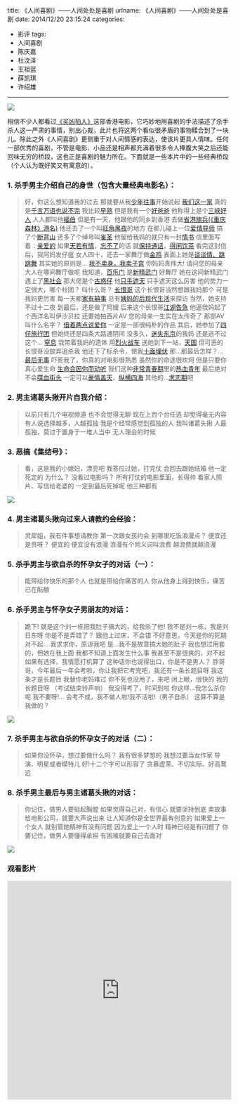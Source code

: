 title: 《人间喜剧》——人间处处是喜剧
urlname: 《人间喜剧》——人间处处是喜剧
date: 2014/12/20 23:15:24
categories:
- 影评
tags:
- 人间喜剧
- 陈庆嘉
- 杜汶泽
- 王祖蓝
- 薛凯琪
- 许绍雄

---
![](https://image.covertness.cn/renjianxiju_p1013562940.jpg)

<!-- more -->

相信不少人都看过[《买凶拍人》](http://movie.douban.com/subject/1300616/)这部香港电影，它巧妙地用喜剧的手法描述了杀手杀人这一严肃的事情，别出心裁，此片也将这两个看似很矛盾的事物糅合到了一块儿。除此之外《人间喜剧》更侧重于对人间情感的表达，使该片更具人情味。任何一部优秀的喜剧，不管是电影、小品还是相声都充满着很多令人捧腹大笑之后还能回味无穷的桥段，这也正是喜剧的魅力所在。下面就是一些本片中的一些经典桥段（个人认为既好笑又有寓意的）。

### 1. 杀手男主介绍自己的身世（包含大量经典电影名）：
> 好，你这么想知道我的过去
> 那就要从我[少年往事](http://movie.douban.com/subject/1460888/)开始说起
> [我们这一家](http://movie.douban.com/subject/1926352/)
> 真的是[千言万语也说不完](http://movie.douban.com/subject/1300529/)
> 我比较[早熟](http://movie.douban.com/subject/1329962/)
> 但是我有一个[好爸爸](http://movie.douban.com/subject/1295283/)
> 他称得上是个[三峡好人](http://movie.douban.com/subject/1872133/)
> 人人都叫他[福伯](http://www.imdb.com/title/tt0151658/)
> 但是有一天，他跟他的同乡到香港
> 去做[省港旗兵(《重庆森林》港名)](http://movie.douban.com/subject/1291999/)
> 他还去了一个叫[旺角黑夜](http://movie.douban.com/subject/1366853/)的地方
> 在那儿碰上一位[爱情导师](http://movie.douban.com/subject/2133326/)
> 搞了个[断背山](http://movie.douban.com/subject/1418834/)
> 还多了个绰号叫[雀圣](http://movie.douban.com/subject/1410822/)
> 他留给我妈的就只有一封[情书](http://movie.douban.com/subject/1292220/)
> 信里面写着：[亲爱的](http://movie.douban.com/subject/1302709/)
> 如果[天若有情](http://movie.douban.com/subject/1297710/)，[忘不了](http://movie.douban.com/subject/3289482/)的话
> 就[保持通话](http://movie.douban.com/subject/2359431/)，[得闲饮茶](http://movie.douban.com/subject/1777200/)
> 看完这封信后，我阿妈发仔瘟
> 女人四十，还去一家舞厅做[金鸡](http://movie.douban.com/subject/1303630/)
> 表面上她是[谈谈情、跳跳舞](http://movie.douban.com/subject/1297320/)
> 其实她的原则是…
> [我不卖身，我卖子宫](http://movie.douban.com/subject/1306043/)
> 你妈妈真伟大!
> 请问您的母亲大人在哪间舞厅做呢
> 我知道，[百乐门](http://movie.douban.com/subject/1299923/)
> 是[新精武门](http://movie.douban.com/subject/2154245/)
> 好舞厅
> 她在这间新精武门遇上了[黑社会](http://movie.douban.com/subject/1309220/)
> 那大佬是个[古惑仔](http://movie.douban.com/subject/1301283/)
> 他[只手遮天](http://movie.douban.com/subject/21348175/)
> 只手遮天这么厉害
> 他的势力一定很大，哪个社团？
> 叫什么哥？
> [长恨哥](http://movie.douban.com/subject/1422889/)
> 这个长恨哥当然想跟我妈那个
> 可是我妈更厉害
> 每一天都[家有囍事](http://movie.douban.com/subject/1300064/)
> 总有[姨妈的后现代生活](http://movie.douban.com/subject/1293323/)来探访
> 当然，她支持不过十二夜
> 到最后，还是做了阿嫂
> 后来这个长恨哥[江湖告急](http://movie.douban.com/subject/1308252/)
> 他逼我妈起了个西洋名叫伊沙贝拉
> 还要她拍西片AV
> 您的母亲一生实在太传奇了
> 那部AV叫什么名字？
> [借着两点说爱你](http://movie.douban.com/subject/1395080/)
> 一定是一部很纯朴的作品
> 其后，她参加了[四仔旅行团](http://movie.douban.com/subject/1306509/)
> 但始终还是四条大路通阴间
> 没多久，[迷失东京](http://movie.douban.com/subject/1291835/)的我妈
> 还是逃不过这个…
> [窒息](http://movie.douban.com/subject/1315316/)
> 我带着我妈的遗体
> 用[烈火战车](http://movie.douban.com/subject/1295316/)
> 送她到下一站，[天国](http://movie.douban.com/subject/1786753/)
> 但可恶的长恨哥没放弃追杀我
> 他还下了标杀令，使我[十面埋伏](http://movie.douban.com/subject/1308722/)
> 那…那最后怎样？…
> [最后无事](http://movie.douban.com/subject/1299383/)
> 吓死我了，你真的对电影很熟悉
> 虽然你的命途很坎坷
> 但是只要你真心爱生命
> [生命会因你而动听](http://movie.douban.com/subject/1298880/)
> 我们这种[非常青春期](http://movie.douban.com/subject/1432073/)里的[热血青年](http://movie.douban.com/subject/1304243/)
> 最后绝对不会[喋血街头](http://movie.douban.com/subject/1295344/)
> 一定可以[豪情盖天](http://movie.douban.com/subject/1293678/)、[纵横四海](http://movie.douban.com/subject/1295409/)
> 其他的…[求恋期](http://movie.douban.com/subject/1305436/)吧

### 2. 男主诸葛头揪开片自我介绍：
> 以前只有几个电视频道
> 也不会觉得无聊
> 现在上百个台任选
> 却觉得毫无内容
> 有人说选择越多，人越孤独
> 我是个经常感觉到孤独的人
> 我叫诸葛头揪
> 人最孤独，莫过于置身于一堆人当中
> 无人理会的时候

### 3. 恶搞《集结号》：
> 看，这是我的小媳妇，漂亮吧
> 我答应过她，打完仗
> 会回去跟她结婚
> 他一定死定的
> 为什么？
> 没看过电影吗？
> 所有打仗的电影里面，长得帅
> 看家人照片、写信给老婆的
> 一定到最后死掉呢
> 他三种都有

![](https://image.covertness.cn/renjianxiju_p2184039558.jpg)

### 4. 男主诸葛头揪向过来人请教约会经验：
> 灵犀姐，我有件事想请教你
> 第一次跟女孩约会
> 到哪里吃饭浪漫点？
> 便宜还是贵呀？
> 便宜的
> 便宜没有浪漫
> 浪漫有个同义词叫浪费
> 越浪费就越浪漫

### 5. 杀手男主与欲自杀的怀孕女子的对话（一）：
> 能带给你快乐的那个人
> 也就是带给你痛苦的人
> 你从他身上得到快乐，痛苦已在酝酿

### 6. 杀手男主与怀孕女子男朋友的对话：
> 跪下!
> 就是这个刘一栋把我肚子搞大的，给我杀了他!
> 我不是刘一栋，我是刘日东呀
> 你是不是弄错了？
> 跟他上过床，不会错
> 不好意思，今天是你的死期
> 对不起…
> 我求求你，原谅我吧
> 是…我不是故意搞大她的肚子
> 我也想过用套的，但她在我上面
> 我都不知道上面发生什么事
> 我甚至不是很爽的，对不起
> 如果有选择，我情愿打机算了
> 这种话你也说得出口，你是不是男人？
> 胖哥哥，今年最后一年会考啦，你让我把它考完吧，我还有一条长题目呀
> 我这条才是长题目
> 我替你老妈难过
> 你不死也没用了，来吧
> 闭上眼，很快的
> 我的长题目呀
> （考试结束铃声响）
> 我没得考了，时间到啦
> 你这样…我怎么杀你呢
> 我不要呀!…
> 会考不成，我不做人啦!我不活啦!（男子自杀）
> 这算不算是我做的？

![](https://image.covertness.cn/renjianxiju_p1655079456.jpg)

### 7. 杀手男主与欲自杀的怀孕女子的对话（二）：
> 如果你没怀孕，想过要做什么吗？
> 我有很多梦想的
> 我想过要当女作家
> 导演、明星或者模特儿
> 好!十二个字可以形容了
> 贪慕虚荣、不切实际、好高鹜远

### 8. 杀手男主最后与男主诸葛头揪的对话：
> 你记住，做男人要挺起胸膛
> 如果觉得自己对，有信心
> 就要坚持到底
> 卖故事给电影公司，就要大声说出来
> 让人知道你是全世界最有创意的
> 如果爱上一个女人
> 就别管她精神有没有问题
> 因为爱上一个人时
> 精神已经是有问题了
> 你要记住，做男人要懂得承担
> 有困难就要自己去面对

![](https://image.covertness.cn/renjianxiju_p1655080508.jpg)

### 观看影片
<iframe height=498 width=510 src="http://player.youku.com/embed/XMzUwMDY4MzA0" frameborder=0 allowfullscreen></iframe>
